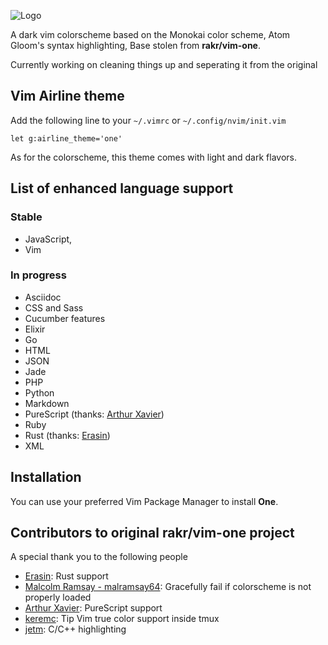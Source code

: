 ![Logo][logo]

A dark vim colorscheme based on the Monokai color scheme, Atom Gloom's 
syntax highlighting, Base stolen from **rakr/vim-one**.

Currently working on cleaning things up and seperating it from the original

## Vim Airline theme

Add the following line to your `~/.vimrc` or `~/.config/nvim/init.vim`

```vim
let g:airline_theme='one'
```

As for the colorscheme, this theme comes with light and dark flavors.

## List of enhanced language support
### Stable
* JavaScript, 
* Vim

### In progress
* Asciidoc
* CSS and Sass
* Cucumber features
* Elixir
* Go
* HTML
* JSON
* Jade
* PHP
* Python
* Markdown
* PureScript (thanks: [Arthur Xavier](https://github.com/arthur-xavier))
* Ruby
* Rust (thanks: [Erasin](https://github.com/erasin))
* XML

## Installation

You can use your preferred Vim Package Manager to install **One**.

## Contributors to original **rakr/vim-one** project

A special thank you to the following people

* [Erasin](https://github.com/erasin): Rust support
* [Malcolm Ramsay - malramsay64](https://github.com/malramsay64): Gracefully fail if colorscheme is not properly loaded
* [Arthur Xavier](https://github.com/arthur-xavier): PureScript support
* [keremc](https://github.com/keremc): Tip Vim true color support inside tmux
* [jetm](https://github.com/jetm): C/C++ highlighting

[logo]: screenshots/new-logo.png

[issue_3]: https://github.com/rakr/vim-one/issues/3
[issue_21]: https://github.com/rakr/vim-one/issues/21
